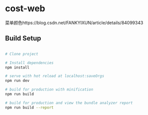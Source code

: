 
# cost-web
菜单颜色https://blog.csdn.net/FANKYIXUN/article/details/84099343

## Build Setup

``` bash

# Clone project

# Install dependencies
npm install

# serve with hot reload at localhost:saveOrgs
npm run dev

# build for production with minification
npm run build

# build for production and view the bundle analyzer report
npm run build --report
```

